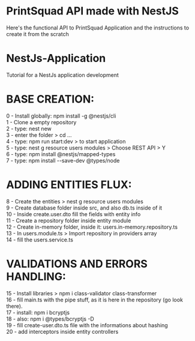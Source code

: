# PrintSquad API made with NestJS
Here's the functional API to PrintSquad Application and the instructions to create it from the scratch<br>

# NestJs-Application

Tutorial for a NestJs application development<br>

# BASE CREATION:

0 - Install globally: npm install -g @nestjs/cli <br>
1 - Clone a empty repository <br>
2 - type: nest new <project-name> <br>
3 - enter the folder > cd ... <br>
4 - type: npm run start:dev > to start application <br>
5 - type: nest g resource users modules > Choose REST API > Y <br>
6 - type: npm install @nestjs/mapped-types <br>
7 - type: npm install --save-dev @types/node <br>

# ADDING ENTITIES FLUX:<br>

8 - Create the entities > nest g resource users modules <br>
9 - Create database folder inside src, and also db.ts inside of it<br>
10 - Inside create.user.dto fill the fields with entity info<br>
11 - Create a repository folder inside entity module <br>
12 - Create in-memory folder, inside it: users.in-memory.repository.ts <br>
13 - In users.module.ts > Import repository in providers array <br>
14 - fill the users.service.ts<br>

# VALIDATIONS AND ERRORS HANDLING:

15 - Install libraries > npm i class-validator class-transformer<br>
16 - fill main.ts with the pipe stuff, as it is here in the repository (go look there).<br>
17 - install: npm i bcryptjs<br>
18 - also: npm i @types/bcryptjs -D<br>
19 - fill create-user.dto.ts file with the informations about hashing<br>
20 - add interceptors inside entity controllers<br>


